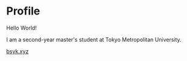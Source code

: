 # Profile
Hello World!

I am a second-year master's student at Tokyo Metropolitan University.

[bsyk.xyz](https://bsyk.xyz)
